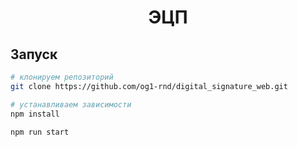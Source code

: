 <div align="center">
    <h1 align="center">ЭЦП</h1>
</div>

## Запуск

```bash
# клонируем репозиторий
git clone https://github.com/og1-rnd/digital_signature_web.git

# устанавливаем зависимости
npm install

npm run start
```
